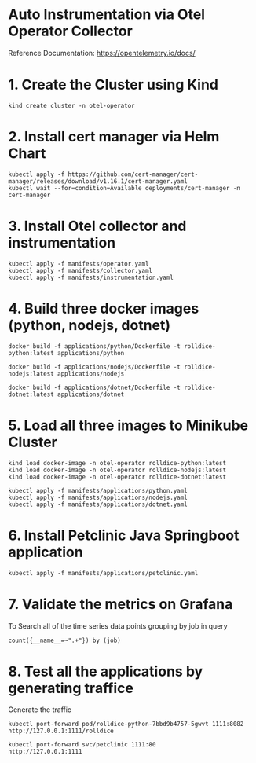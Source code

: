 
# Auto Instrumentation via Otel Operator Collector
Reference Documentation: https://opentelemetry.io/docs/


# 1. Create the Cluster using Kind  

    kind create cluster -n otel-operator

# 2. Install cert manager via Helm Chart  

    kubectl apply -f https://github.com/cert-manager/cert-manager/releases/download/v1.16.1/cert-manager.yaml
    kubectl wait --for=condition=Available deployments/cert-manager -n cert-manager

# 3. Install Otel collector and instrumentation 

<!-- setup-instrumentation: -->
    kubectl apply -f manifests/operator.yaml
    kubectl apply -f manifests/collector.yaml
    kubectl apply -f manifests/instrumentation.yaml

# 4. Build three docker images (python, nodejs, dotnet)

<!-- build-python: -->
    docker build -f applications/python/Dockerfile -t rolldice-python:latest applications/python
<!-- build-nodejs: -->
    docker build -f applications/nodejs/Dockerfile -t rolldice-nodejs:latest applications/nodejs
<!-- build-dotnet: -->
    docker build -f applications/dotnet/Dockerfile -t rolldice-dotnet:latest applications/dotnet

# 5. Load all three images to Minikube Cluster  

    kind load docker-image -n otel-operator rolldice-python:latest
    kind load docker-image -n otel-operator rolldice-nodejs:latest
    kind load docker-image -n otel-operator rolldice-dotnet:latest

<!-- .PHONY: setup-apps -->
    kubectl apply -f manifests/applications/python.yaml
    kubectl apply -f manifests/applications/nodejs.yaml
    kubectl apply -f manifests/applications/dotnet.yaml

# 6. Install Petclinic Java Springboot application  

    kubectl apply -f manifests/applications/petclinic.yaml

# 7. Validate the metrics on Grafana  

To Search all of the time series data points grouping by job  in query  

    count({__name__=~".+"}) by (job)

# 8. Test all the applications by generating traffice

Generate the traffic  

    kubectl port-forward pod/rolldice-python-7bbd9b4757-5gwvt 1111:8082
    http://127.0.0.1:1111/rolldice

    kubectl port-forward svc/petclinic 1111:80
    http://127.0.0.1:1111
